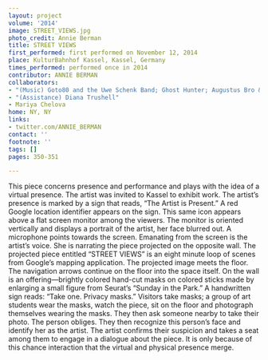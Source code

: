 ```yaml
---
layout: project
volume: '2014'
image: STREET_VIEWS.jpg
photo_credit: Annie Berman
title: STREET VIEWS
first_performed: first performed on November 12, 2014
place: KulturBahnhof Kassel, Kassel, Germany
times_performed: performed once in 2014
contributor: ANNIE BERMAN
collaborators:
- "(Music) Goto80 and the Uwe Schenk Band; Ghost Hunter; Augustus Bro & Gallery Six"
- "(Assistance) Diana Trushell"
- Mariya Chelova
home: NY, NY
links:
- twitter.com/ANNIE_BERMAN
contact: ''
footnote: ''
tags: []
pages: 350-351

---
```


This piece concerns presence and performance and plays with the idea of a virtual presence. The artist was invited to Kassel to exhibit work. The artist’s presence is marked by a sign that reads, “The Artist is Present.” A red Google location identifier appears on the sign. This same icon appears above a flat screen monitor among the viewers. The monitor is oriented vertically and displays a portrait of the artist, her face blurred out. A microphone points towards the screen. Emanating from the screen is the artist’s voice. She is narrating the piece projected on the opposite wall. The projected piece entitled “STREET VIEWS” is an eight minute loop of scenes from Google’s mapping application. The projected image meets the floor. The navigation arrows continue on the floor into the space itself. On the wall is an offering—brightly colored hand-cut masks on colored sticks made by enlarging a small figure from Seurat’s “Sunday in the Park.” A handwritten sign reads: “Take one. Privacy masks.” Visitors take masks; a group of art students wear the masks, watch the piece, sit on the floor and photograph themselves wearing the masks. They then ask someone nearby to take their photo. The person obliges. They then recognize this person’s face and identify her as the artist. The artist confirms their suspicion and takes a seat among them to engage in a dialogue about the piece. It is only because of this chance interaction that the virtual and physical presence merge.
